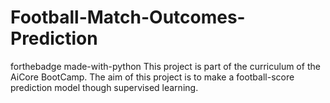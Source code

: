 # Football-Match-Outcomes-Prediction

forthebadge made-with-python
This project is part of the curriculum of the AiCore BootCamp. The aim of this project is to make a football-score prediction model though supervised learning. 
